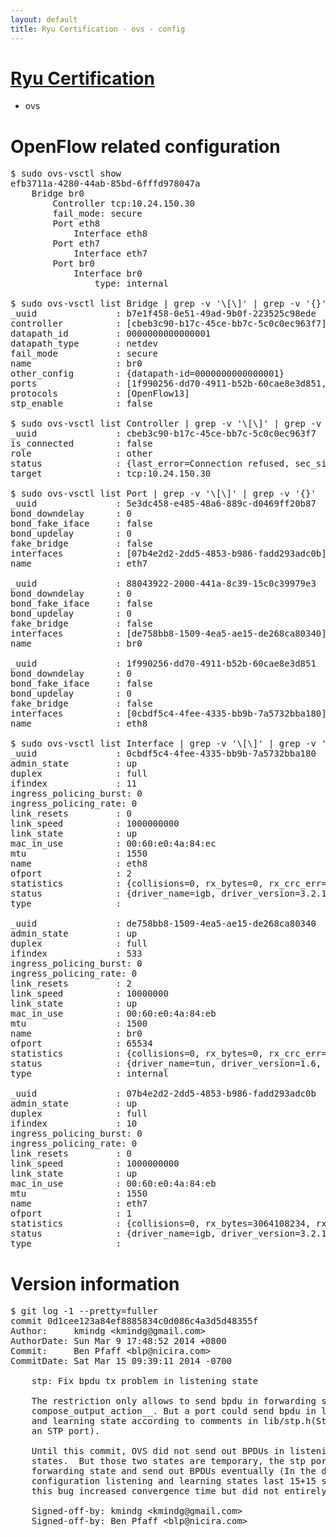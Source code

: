 ```yaml
---
layout: default
title: Ryu Certification - ovs - config
---
```

# [Ryu Certification](http://osrg.github.io/ryu/certification.html)
* ovs 

# OpenFlow related configuration
<pre>
$ sudo ovs-vsctl show
efb3711a-4280-44ab-85bd-6fffd978047a
    Bridge br0
        Controller tcp:10.24.150.30
        fail_mode: secure
        Port eth8
            Interface eth8
        Port eth7
            Interface eth7
        Port br0
            Interface br0
                type: internal

$ sudo ovs-vsctl list Bridge | grep -v '\[\]' | grep -v '{}'
_uuid               : b7e1f458-0e51-49ad-9b0f-223525c98ede
controller          : [cbeb3c90-b17c-45ce-bb7c-5c0c0ec963f7]
datapath_id         : 0000000000000001
datapath_type       : netdev
fail_mode           : secure
name                : br0
other_config        : {datapath-id=0000000000000001}
ports               : [1f990256-dd70-4911-b52b-60cae8e3d851, 5e3dc458-e485-48a6-889c-d0469ff20b87, 88043922-2000-441a-8c39-15c0c39979e3]
protocols           : [OpenFlow13]
stp_enable          : false

$ sudo ovs-vsctl list Controller | grep -v '\[\]' | grep -v '{}'
_uuid               : cbeb3c90-b17c-45ce-bb7c-5c0c0ec963f7
is_connected        : false
role                : other
status              : {last_error=Connection refused, sec_since_connect=371, sec_since_disconnect=1, state=BACKOFF}
target              : tcp:10.24.150.30

$ sudo ovs-vsctl list Port | grep -v '\[\]' | grep -v '{}'
_uuid               : 5e3dc458-e485-48a6-889c-d0469ff20b87
bond_downdelay      : 0
bond_fake_iface     : false
bond_updelay        : 0
fake_bridge         : false
interfaces          : [07b4e2d2-2dd5-4853-b986-fadd293adc0b]
name                : eth7

_uuid               : 88043922-2000-441a-8c39-15c0c39979e3
bond_downdelay      : 0
bond_fake_iface     : false
bond_updelay        : 0
fake_bridge         : false
interfaces          : [de758bb8-1509-4ea5-ae15-de268ca80340]
name                : br0

_uuid               : 1f990256-dd70-4911-b52b-60cae8e3d851
bond_downdelay      : 0
bond_fake_iface     : false
bond_updelay        : 0
fake_bridge         : false
interfaces          : [0cbdf5c4-4fee-4335-bb9b-7a5732bba180]
name                : eth8

$ sudo ovs-vsctl list Interface | grep -v '\[\]' | grep -v '{}'
_uuid               : 0cbdf5c4-4fee-4335-bb9b-7a5732bba180
admin_state         : up
duplex              : full
ifindex             : 11
ingress_policing_burst: 0
ingress_policing_rate: 0
link_resets         : 0
link_speed          : 1000000000
link_state          : up
mac_in_use          : 00:60:e0:4a:84:ec
mtu                 : 1550
name                : eth8
ofport              : 2
statistics          : {collisions=0, rx_bytes=0, rx_crc_err=0, rx_dropped=0, rx_errors=0, rx_frame_err=0, rx_over_err=0, rx_packets=0, tx_bytes=3956484, tx_dropped=0, tx_errors=0, tx_packets=42204}
status              : {driver_name=igb, driver_version=3.2.10-k, firmware_version=3.10-0}
type                : 

_uuid               : de758bb8-1509-4ea5-ae15-de268ca80340
admin_state         : up
duplex              : full
ifindex             : 533
ingress_policing_burst: 0
ingress_policing_rate: 0
link_resets         : 2
link_speed          : 10000000
link_state          : up
mac_in_use          : 00:60:e0:4a:84:eb
mtu                 : 1500
name                : br0
ofport              : 65534
statistics          : {collisions=0, rx_bytes=0, rx_crc_err=0, rx_dropped=0, rx_errors=0, rx_frame_err=0, rx_over_err=0, rx_packets=0, tx_bytes=0, tx_dropped=0, tx_errors=0, tx_packets=0}
status              : {driver_name=tun, driver_version=1.6, firmware_version=N/A}
type                : internal

_uuid               : 07b4e2d2-2dd5-4853-b986-fadd293adc0b
admin_state         : up
duplex              : full
ifindex             : 10
ingress_policing_burst: 0
ingress_policing_rate: 0
link_resets         : 0
link_speed          : 1000000000
link_state          : up
mac_in_use          : 00:60:e0:4a:84:eb
mtu                 : 1550
name                : eth7
ofport              : 1
statistics          : {collisions=0, rx_bytes=3064108234, rx_crc_err=0, rx_dropped=0, rx_errors=0, rx_frame_err=0, rx_over_err=0, rx_packets=72643835, tx_bytes=0, tx_dropped=0, tx_errors=0, tx_packets=0}
status              : {driver_name=igb, driver_version=3.2.10-k, firmware_version=3.10-0}
type                : 
</pre>

# Version information
<pre>
$ git log -1 --pretty=fuller
commit 0d1cee123a84ef8885834c0d086c4a3d5d48355f
Author:     kmindg &lt;kmindg@gmail.com&gt;
AuthorDate: Sun Mar 9 17:48:52 2014 +0800
Commit:     Ben Pfaff &lt;blp@nicira.com&gt;
CommitDate: Sat Mar 15 09:39:11 2014 -0700

    stp: Fix bpdu tx problem in listening state
    
    The restriction only allows to send bpdu in forwarding state in
    compose_output_action__. But a port could send bpdu in listening
    and learning state according to comments in lib/stp.h(State of
    an STP port).
    
    Until this commit, OVS did not send out BPDUs in listening and learning
    states.  But those two states are temporary, the stp port will be in
    forwarding state and send out BPDUs eventually (In the default
    configuration listening and learning states last 15+15 second).  Therefore,
    this bug increased convergence time but did not entirely break STP.
    
    Signed-off-by: kmindg &lt;kmindg@gmail.com&gt;
    Signed-off-by: Ben Pfaff &lt;blp@nicira.com&gt;
</pre>
